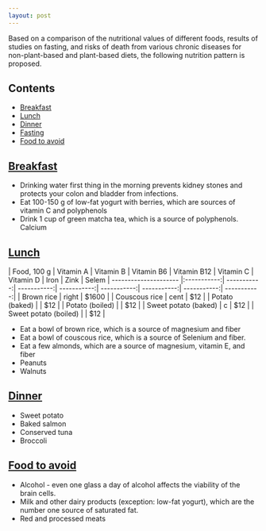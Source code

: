 ```yaml
---
layout: post
---
```


Based on a comparison of the nutritional values of different foods, results of studies on fasting, and risks of death from various chronic diseases for non-plant-based and plant-based diets, the following nutrition pattern is proposed.

## Contents
- [Breakfast](#breakfast)
- [Lunch](#lunch)
- [Dinner](#dinner)
- [Fasting](#fasting)
- [Food to avoid](#food-to-avoid)

## [Breakfast](breakfast)

-  Drinking water first thing in the morning prevents kidney stones and protects your colon and bladder from infections.
-  Eat 100-150 g of low-fat yogurt with berries, which are sources of vitamin C and polyphenols
-  Drink 1 cup of green matcha tea, which is a source of polyphenols.
Calcium
## [Lunch](#lunch)

|       Food, 100 g     |  Vitamin A  |  Vitamin B  | Vitamin B6  | Vitamin B12 |  Vitamin C  |  Vitamin D  |    Iron     |     Zink    | Selem
| --------------------- |:-----------:| -----------:| -----------:| -----------:| -----------:| -----------:| -----------:| -----------:|
| Brown rice            | right       | $1600       |
| Couscous rice         | cent        |   $12       |
| Potato (baked)        |             |   $12       |
| Potato (boiled)       |             |   $12       |
| Sweet potato (baked)  | c           |   $12       |
| Sweet potato (boiled) |             |   $12      |



-  Eat a bowl of brown rice, which is a source of magnesium and fiber
-  Eat a bowl of couscous rice, which is a source of Selenium and fiber.
-  Eat a few almonds, which are a source of magnesium, vitamin E, and fiber
-  Peanuts
-  Walnuts

## [Dinner](#dinner)

-  Sweet potato
-  Baked salmon
-  Conserved tuna
-  Broccoli

## [Food to avoid](food-to-avoid)

-  Alcohol - even one glass a day of alcohol affects the viability of the brain cells.
-  Milk and other dairy products (exception: low-fat yogurt), which are the number one source of saturated fat.
-  Red and processed meats
  

